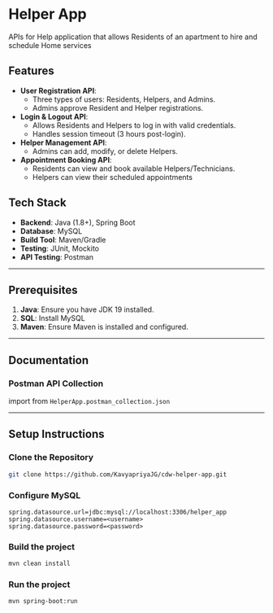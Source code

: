# Helper App

APIs for Help application that allows Residents of an apartment to hire and schedule Home services

## Features

- **User Registration API**:
    - Three types of users: Residents, Helpers, and Admins.
    - Admins approve Resident and Helper registrations.
- **Login & Logout API**:
    - Allows Residents and Helpers to log in with valid credentials.
    - Handles session timeout (3 hours post-login).
- **Helper Management API**:
    - Admins can add, modify, or delete Helpers.
- **Appointment Booking API**:
    - Residents can view and book available Helpers/Technicians.
    - Helpers can view their scheduled appointments

## Tech Stack

- **Backend**: Java (1.8+), Spring Boot
- **Database**: MySQL 
- **Build Tool**: Maven/Gradle
- **Testing**: JUnit, Mockito
- **API Testing**: Postman

---

## Prerequisites

1. **Java**: Ensure you have JDK 19 installed.
2. **SQL**: Install MySQL
3. **Maven**: Ensure Maven is installed and configured.

---

## Documentation

### Postman API Collection

import from `HelperApp.postman_collection.json`

---

## Setup Instructions

### Clone the Repository
```bash
git clone https://github.com/KavyapriyaJG/cdw-helper-app.git
```

### Configure MySQL
```properties
spring.datasource.url=jdbc:mysql://localhost:3306/helper_app
spring.datasource.username=<username>
spring.datasource.password=<password>
```

### Build the project
```bash
mvn clean install
```

### Run the project
```bash
mvn spring-boot:run
```
